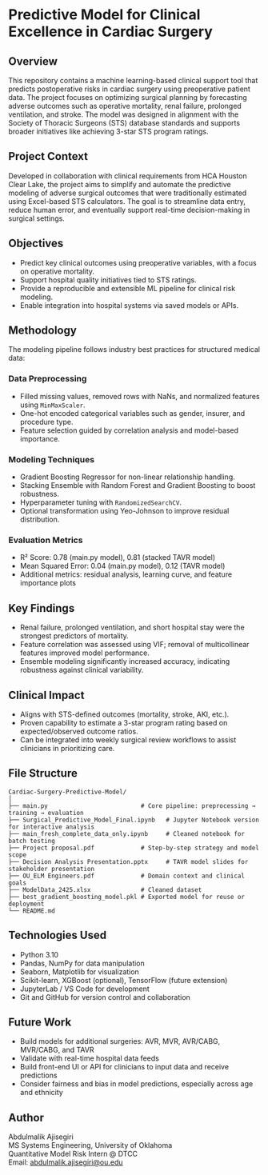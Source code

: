
# Predictive Model for Clinical Excellence in Cardiac Surgery

## Overview

This repository contains a machine learning-based clinical support tool that predicts postoperative risks in cardiac surgery using preoperative patient data. The project focuses on optimizing surgical planning by forecasting adverse outcomes such as operative mortality, renal failure, prolonged ventilation, and stroke. The model was designed in alignment with the Society of Thoracic Surgeons (STS) database standards and supports broader initiatives like achieving 3-star STS program ratings.

## Project Context

Developed in collaboration with clinical requirements from HCA Houston Clear Lake, the project aims to simplify and automate the predictive modeling of adverse surgical outcomes that were traditionally estimated using Excel-based STS calculators. The goal is to streamline data entry, reduce human error, and eventually support real-time decision-making in surgical settings.

## Objectives

- Predict key clinical outcomes using preoperative variables, with a focus on operative mortality.
- Support hospital quality initiatives tied to STS ratings.
- Provide a reproducible and extensible ML pipeline for clinical risk modeling.
- Enable integration into hospital systems via saved models or APIs.

## Methodology

The modeling pipeline follows industry best practices for structured medical data:

### Data Preprocessing
- Filled missing values, removed rows with NaNs, and normalized features using `MinMaxScaler`.
- One-hot encoded categorical variables such as gender, insurer, and procedure type.
- Feature selection guided by correlation analysis and model-based importance.

### Modeling Techniques
- Gradient Boosting Regressor for non-linear relationship handling.
- Stacking Ensemble with Random Forest and Gradient Boosting to boost robustness.
- Hyperparameter tuning with `RandomizedSearchCV`.
- Optional transformation using Yeo-Johnson to improve residual distribution.

### Evaluation Metrics
- R² Score: 0.78 (main.py model), 0.81 (stacked TAVR model)
- Mean Squared Error: 0.04 (main.py model), 0.12 (TAVR model)
- Additional metrics: residual analysis, learning curve, and feature importance plots

## Key Findings

- Renal failure, prolonged ventilation, and short hospital stay were the strongest predictors of mortality.
- Feature correlation was assessed using VIF; removal of multicollinear features improved model performance.
- Ensemble modeling significantly increased accuracy, indicating robustness against clinical variability.

## Clinical Impact

- Aligns with STS-defined outcomes (mortality, stroke, AKI, etc.).
- Proven capability to estimate a 3-star program rating based on expected/observed outcome ratios.
- Can be integrated into weekly surgical review workflows to assist clinicians in prioritizing care.

## File Structure

```
Cardiac-Surgery-Predictive-Model/
│
├── main.py                          # Core pipeline: preprocessing → training → evaluation
├── Surgical_Predictive_Model_Final.ipynb   # Jupyter Notebook version for interactive analysis
├── main_fresh_complete_data_only.ipynb     # Cleaned notebook for batch testing
├── Project proposal.pdf             # Step-by-step strategy and model scope
├── Decision Analysis Presentation.pptx     # TAVR model slides for stakeholder presentation
├── OU_ELM Engineers.pdf             # Domain context and clinical goals
├── ModelData_2425.xlsx              # Cleaned dataset
├── best_gradient_boosting_model.pkl # Exported model for reuse or deployment
└── README.md
```

## Technologies Used

- Python 3.10
- Pandas, NumPy for data manipulation
- Seaborn, Matplotlib for visualization
- Scikit-learn, XGBoost (optional), TensorFlow (future extension)
- JupyterLab / VS Code for development
- Git and GitHub for version control and collaboration

## Future Work

- Build models for additional surgeries: AVR, MVR, AVR/CABG, MVR/CABG, and TAVR
- Validate with real-time hospital data feeds
- Build front-end UI or API for clinicians to input data and receive predictions
- Consider fairness and bias in model predictions, especially across age and ethnicity

## Author

Abdulmalik Ajisegiri  
MS Systems Engineering, University of Oklahoma  
Quantitative Model Risk Intern @ DTCC  
Email: abdulmalik.ajisegiri@ou.edu
